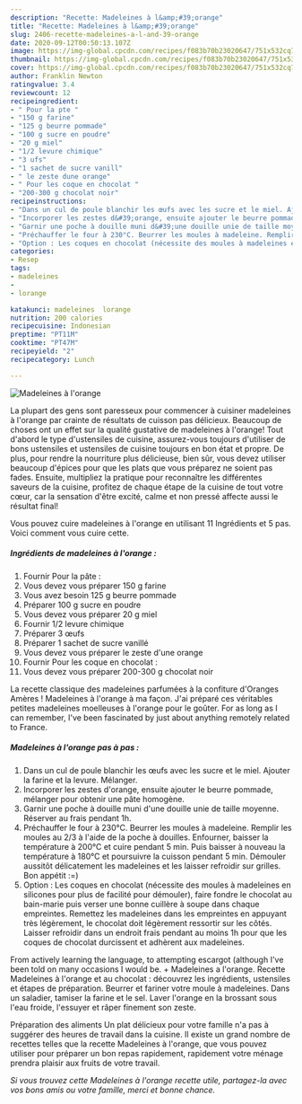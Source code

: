 ```yaml
---
description: "Recette: Madeleines à l&amp;#39;orange"
title: "Recette: Madeleines à l&amp;#39;orange"
slug: 2406-recette-madeleines-a-l-and-39-orange
date: 2020-09-12T00:50:13.107Z
image: https://img-global.cpcdn.com/recipes/f083b70b23020647/751x532cq70/madeleines-a-lorange-photo-principale-de-la-recette.jpg
thumbnail: https://img-global.cpcdn.com/recipes/f083b70b23020647/751x532cq70/madeleines-a-lorange-photo-principale-de-la-recette.jpg
cover: https://img-global.cpcdn.com/recipes/f083b70b23020647/751x532cq70/madeleines-a-lorange-photo-principale-de-la-recette.jpg
author: Franklin Newton
ratingvalue: 3.4
reviewcount: 12
recipeingredient:
- " Pour la pte "
- "150 g farine"
- "125 g beurre pommade"
- "100 g sucre en poudre"
- "20 g miel"
- "1/2 levure chimique"
- "3 ufs"
- "1 sachet de sucre vanill"
- " le zeste dune orange"
- " Pour les coque en chocolat "
- "200-300 g chocolat noir"
recipeinstructions:
- "Dans un cul de poule blanchir les œufs avec les sucre et le miel. Ajouter la farine et la levure. Mélanger."
- "Incorporer les zestes d&#39;orange, ensuite ajouter le beurre pommade, mélanger pour obtenir une pâte homogène."
- "Garnir une poche à douille muni d&#39;une douille unie de taille moyenne. Réserver au frais pendant 1h."
- "Préchauffer le four à 230°C. Beurrer les moules à madeleine. Remplir les moules au 2/3 à l&#39;aide de la poche à douilles. Enfourner, baisser la température à 200°C et cuire pendant 5 min. Puis baisser à nouveau la température à 180°C et poursuivre la cuisson pendant 5 min. Démouler aussitôt délicatement les madeleines et les laisser refroidir sur grilles. Bon appétit :=)"
- "Option : Les coques en chocolat (nécessite des moules à madeleines en silicones pour plus de facilité pour démouler), faire fondre le chocolat au bain-marie puis verser une bonne cuillère à soupe dans chaque empreintes. Remettez les madeleines dans les empreintes en appuyant très légèrement, le chocolat doit légèrement ressortir sur les côtés. Laisser refroidir dans un endroit frais pendant au moins 1h pour que les coques de chocolat durcissent et adhèrent aux madeleines."
categories:
- Resep
tags:
- madeleines
- 
- lorange

katakunci: madeleines  lorange 
nutrition: 200 calories
recipecuisine: Indonesian
preptime: "PT11M"
cooktime: "PT47M"
recipeyield: "2"
recipecategory: Lunch

---
```



![Madeleines à l&#39;orange](https://img-global.cpcdn.com/recipes/f083b70b23020647/751x532cq70/madeleines-a-lorange-photo-principale-de-la-recette.jpg)

La plupart des gens sont paresseux pour commencer à cuisiner madeleines à l&#39;orange par crainte de résultats de cuisson pas délicieux. Beaucoup de choses ont un effet sur la qualité gustative de madeleines à l&#39;orange! Tout d'abord le type d'ustensiles de cuisine, assurez-vous toujours d'utiliser de bons ustensiles et ustensiles de cuisine toujours en bon état et propre. De plus, pour rendre la nourriture plus délicieuse, bien sûr, vous devez utiliser beaucoup d'épices pour que les plats que vous préparez ne soient pas fades. Ensuite, multipliez la pratique pour reconnaître les différentes saveurs de la cuisine, profitez de chaque étape de la cuisine de tout votre cœur, car la sensation d'être excité, calme et non pressé affecte aussi le résultat final!

<!--inarticleads1-->

Vous pouvez cuire madeleines à l&#39;orange en utilisant 11 Ingrédients et 5 pas. Voici comment vous cuire cette.

##### Ingrédients de madeleines à l&#39;orange :

1. Fournir  Pour la pâte :
1. Vous devez vous préparer 150 g farine
1. Vous avez besoin 125 g beurre pommade
1. Préparer 100 g sucre en poudre
1. Vous devez vous préparer 20 g miel
1. Fournir 1/2 levure chimique
1. Préparer 3 œufs
1. Préparer 1 sachet de sucre vanillé
1. Vous devez vous préparer  le zeste d&#39;une orange
1. Fournir  Pour les coque en chocolat :
1. Vous devez vous préparer 200-300 g chocolat noir


La recette classique des madeleines parfumées à la confiture d&#39;Oranges Amères ! Madeleines à l&#39;orange à ma façon. J&#39;ai préparé ces véritables petites madeleines moelleuses à l&#39;orange pour le goûter. For as long as I can remember, I&#39;ve been fascinated by just about anything remotely related to France. 

<!--inarticleads2-->

##### Madeleines à l&#39;orange pas à pas :

1. Dans un cul de poule blanchir les œufs avec les sucre et le miel. Ajouter la farine et la levure. Mélanger.
1. Incorporer les zestes d&#39;orange, ensuite ajouter le beurre pommade, mélanger pour obtenir une pâte homogène.
1. Garnir une poche à douille muni d&#39;une douille unie de taille moyenne. Réserver au frais pendant 1h.
1. Préchauffer le four à 230°C. Beurrer les moules à madeleine. Remplir les moules au 2/3 à l&#39;aide de la poche à douilles. Enfourner, baisser la température à 200°C et cuire pendant 5 min. Puis baisser à nouveau la température à 180°C et poursuivre la cuisson pendant 5 min. Démouler aussitôt délicatement les madeleines et les laisser refroidir sur grilles. Bon appétit :=)
1. Option : Les coques en chocolat (nécessite des moules à madeleines en silicones pour plus de facilité pour démouler), faire fondre le chocolat au bain-marie puis verser une bonne cuillère à soupe dans chaque empreintes. Remettez les madeleines dans les empreintes en appuyant très légèrement, le chocolat doit légèrement ressortir sur les côtés. Laisser refroidir dans un endroit frais pendant au moins 1h pour que les coques de chocolat durcissent et adhèrent aux madeleines.


From actively learning the language, to attempting escargot (although I&#39;ve been told on many occasions I would be. + Madeleines a l&#39;orange. Recette Madeleines à l&#39;orange et au chocolat : découvrez les ingrédients, ustensiles et étapes de préparation. Beurrer et fariner votre moule à madeleines. Dans un saladier, tamiser la farine et le sel. Laver l&#39;orange en la brossant sous l&#39;eau froide, l&#39;essuyer et râper finement son zeste. 

<!--inarticleads1-->

<p>
Préparation des aliments Un plat délicieux pour votre famille n'a pas à suggérer des heures de travail dans la cuisine. Il existe un grand nombre de recettes telles que la recette Madeleines à l&#39;orange, que vous pouvez utiliser pour préparer un bon repas rapidement, rapidement votre ménage prendra plaisir aux fruits de votre travail.
</p>

<p>
<i>Si vous trouvez cette Madeleines à l&#39;orange recette utile, partagez-la avec vos bons amis ou votre famille, merci et bonne chance.</i>
</p>
